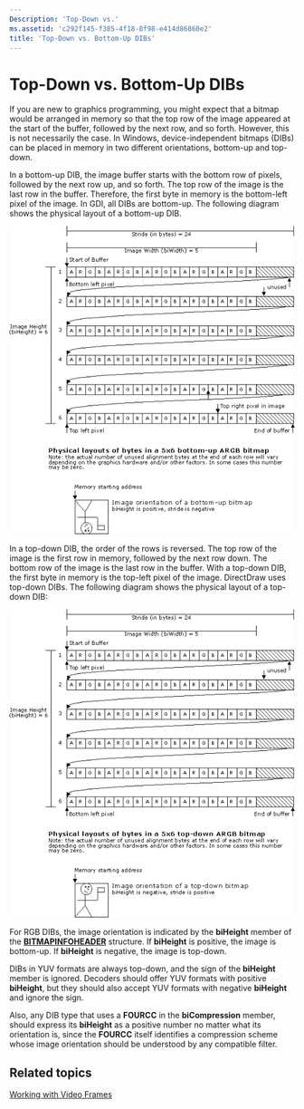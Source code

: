 ```yaml
---
Description: 'Top-Down vs.'
ms.assetid: 'c292f145-f385-4f18-8f98-e414d86860e2'
title: 'Top-Down vs. Bottom-Up DIBs'
---
```


# Top-Down vs. Bottom-Up DIBs

If you are new to graphics programming, you might expect that a bitmap would be arranged in memory so that the top row of the image appeared at the start of the buffer, followed by the next row, and so forth. However, this is not necessarily the case. In Windows, device-independent bitmaps (DIBs) can be placed in memory in two different orientations, bottom-up and top-down.

In a bottom-up DIB, the image buffer starts with the bottom row of pixels, followed by the next row up, and so forth. The top row of the image is the last row in the buffer. Therefore, the first byte in memory is the bottom-left pixel of the image. In GDI, all DIBs are bottom-up. The following diagram shows the physical layout of a bottom-up DIB.

![bottom-up dib](images/pixel-layout-bottomup.png)

In a top-down DIB, the order of the rows is reversed. The top row of the image is the first row in memory, followed by the next row down. The bottom row of the image is the last row in the buffer. With a top-down DIB, the first byte in memory is the top-left pixel of the image. DirectDraw uses top-down DIBs. The following diagram shows the physical layout of a top-down DIB:

![top-down dib](images/pixel-layout-topdown.png)

For RGB DIBs, the image orientation is indicated by the **biHeight** member of the [**BITMAPINFOHEADER**](bitmapinfoheader.md) structure. If **biHeight** is positive, the image is bottom-up. If **biHeight** is negative, the image is top-down.

DIBs in YUV formats are always top-down, and the sign of the **biHeight** member is ignored. Decoders should offer YUV formats with positive **biHeight**, but they should also accept YUV formats with negative **biHeight** and ignore the sign.

Also, any DIB type that uses a **FOURCC** in the **biCompression** member, should express its **biHeight** as a positive number no matter what its orientation is, since the **FOURCC** itself identifies a compression scheme whose image orientation should be understood by any compatible filter.

## Related topics

<dl> <dt>

[Working with Video Frames](working-with-video-frames.md)
</dt> </dl>

 

 



